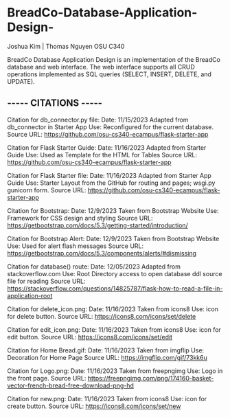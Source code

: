# BreadCo-Database-Application-Design-

Joshua Kim | Thomas Nguyen
OSU C340 

BreadCo Database Application Design is an implementation of the BreadCo database and web interface. The web interface supports all CRUD operations implemented as SQL queries (SELECT, INSERT, DELETE, and UPDATE). 


## ----- CITATIONS ----- ## 

Citation for db_connector.py file:
Date: 11/15/2023
Adapted from db_connector in Starter App
Use: Reconfigured for the current database.
Source URL: https://github.com/osu-cs340-ecampus/flask-starter-app

Citation for Flask Starter Guide:
Date: 11/16/2023
Adapted from Starter Guide
Use: Used as Template for the HTML for Tables
Source URL: https://github.com/osu-cs340-ecampus/flask-starter-app

Citation for Flask Starter file:
Date: 11/16/2023
Adapted from Starter App Guide
Use: Starter Layout from the GitHub for routing and pages; wsgi.py gunicorn form.
Source URL: https://github.com/osu-cs340-ecampus/flask-starter-app

Citation for Bootstrap:
Date: 12/9/2023
Taken from Bootstrap Website
Use: Framework for CSS design and styling
Source URL: https://getbootstrap.com/docs/5.3/getting-started/introduction/

Citation for Bootstrap Alert:
Date: 12/9/2023
Taken from Bootstrap Website
Use: Used for alert flash messages
Source URL: https://getbootstrap.com/docs/5.3/components/alerts/#dismissing

Citation for database() route:
Date: 12/05/2023
Adapted from stackoverflow.com
Use: Root Directory access to open database ddl source file for reading
Source URL: https://stackoverflow.com/questions/14825787/flask-how-to-read-a-file-in-application-root

Citation for delete_icon.png:
Date: 11/16/2023
Taken from icons8
Use: icon for delete button.
Source URL: https://icons8.com/icons/set/delete

Citation for edit_icon.png:
Date: 11/16/2023
Taken from icons8
Use: icon for edit button.
Source URL: https://icons8.com/icons/set/edit

Citation for Home Bread.gif:
Date: 11/16/2023
Taken from imgflip
Use: Decoration for Home Page
Source URL: https://imgflip.com/gif/73kk6u

Citation for Logo.png:
Date: 11/16/2023
Taken from freepngimg
Use: Logo in the front page.
Source URL: https://freepngimg.com/png/174160-basket-vector-french-bread-free-download-png-hd

Citation for new.png:
Date: 11/16/2023
Taken from icons8
Use: icon for create button.
Source URL: https://icons8.com/icons/set/new